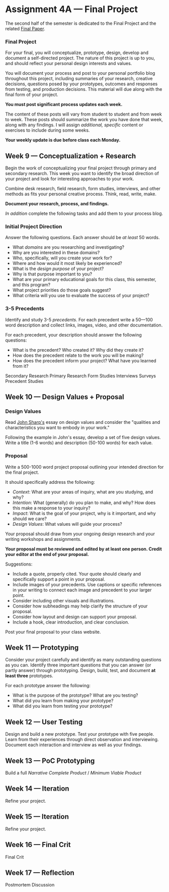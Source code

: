 # Assignment 4A — Final Project

The second half of the semester is dedicated to the Final Project and the related [Final Paper](../assignment_paper).

### Final Project

For your final, you will conceptualize, prototype, design, develop and document a self-directed project. The nature of this project is up to you, and should reflect your personal design interests and values.

You will document your process and post to your personal portfolio blog throughout this project, including summaries of your research, creative decisions, questions posed by your prototypes, outcomes and responses from testing, and production decisions. This material will due along with the final form of your project.

**You must post significant process updates each week.**

The content of these posts will vary from student to student and from week to week. These posts should summarize the work you have done that week, along with any findings. I will assign *additional, specific* content or exercises to include during some weeks.

**Your weekly update is due before class each Monday.**

## Week 9 — Conceptualization + Research

Begin the work of conceptualizing your final project through primary and secondary research. This week you want to identify the broad direction of your project and look for interesting approaches to your work.

Combine desk research, field research, form studies, interviews, and other methods as fits your personal creative process. Think, read, write, make.

**Document your research, process, and findings.**

*In addition* complete the following tasks and add them to your process blog.

### Initial Project Direction

Answer the following questions. Each answer should be *at least* 50 words.

- What *domains* are you researching and investigating?
- Why are you interested in these domains?
- Who, specifically, will you create your work for?
- Where and how would it most likely be experienced?
- What is the *design purpose* of your project?
- Why is that purpose important to you?
- What are your primary educational goals for this class, this semester, and this program?
- What project priorities do those goals suggest?
- What criteria will you use to evaluate the success of your project?

### 3-5 Precedents

Identify and study 3-5 *precedents*. For each precedent write a 50—100 word description and collect links, images, video, and other documentation.

For each precedent, your description should answer the following questions:

- What is the precedent? Who created it? Why did they create it?
- How does the precedent relate to the work you will be making?
- How does the precedent inform your project? What have you learned from it?


Secondary Research
Primary Research
Form Studies
Interviews
Surveys
Precedent Studies


## Week 10 — Design Values + Proposal


### Design Values

Read [John Sharp's](http://www.heyimjohn.com/design-values/) essay on design values and consider the "qualities and characteristics you want to embody in your work."

Following the example in John's essay, develop a set of five design values. Write a title (1-6 words) and description (50-100 words) for each value.

<!-- Proposal Outlining -->
<!-- Proposal Madlibs -->

### Proposal

Write a 500-1000 word project proposal outlining your intended direction for the final project.

It should specifically address the following:

- *Context*: What are your areas of inquiry, what are you studying, and why?
- *Intention*: What (generally) do you plan to make, and why? How does this make a response to your inquiry?
- *Impact*: What is the goal of your project, why is it important, and why should we care?
- *Design Values*: What values will guide your process?

Your proposal should draw from your ongoing design research and your writing workshops and assignments.

**Your proposal must be reviewed and edited by at least one person. Credit your editor at the end of your proposal.**

Suggestions:
- Include a quote, properly cited. Your quote should clearly and specifically support a point in your proposal.
- Include images of your precedents. Use captions or specific references in your writing to connect each image and precedent to your larger point.
- Consider including other visuals and illustrations.
- Consider how subheadings may help clarify the structure of your proposal.
- Consider how layout and design can support your proposal.
- Include a hook, clear introduction, and clear conclusion.

Post your final proposal to your class website.



## Week 11 — Prototyping

Consider your project carefully and identify as many outstanding questions as you can. Identify three important questions that you can answer (or partly answer) through prototyping. Design, build, test, and document **at least three** prototypes.

For each prototype answer the following:

- What is the purpose of the prototype? What are you testing?
- What did you learn from making your prototype?
- What did you learn from testing your prototype?


## Week 12 — User Testing

Design and build a new prototype. Test your prototype with five people. Learn from their experiences through direct observation and interviewing. Document each interaction and interview as well as your findings.

## Week 13 — PoC Prototyping

Build a full *Narrative Complete Product* / *Minimum Viable Product*

## Week 14 — Iteration

Refine your project.

## Week 15 — Iteration

Refine your project.

## Week 16 — Final Crit

Final Crit

## Week 17 — Reflection

Postmortem Discussion
